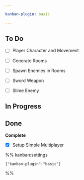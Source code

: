 ```yaml
---

kanban-plugin: basic

---
```


## To Do

- [ ] Player Character and Movement
- [ ] Generate Rooms
- [ ] Spawn Enemies in Rooms
- [ ] Sword Weapon
- [ ] Slime Enemy


## In Progress



## Done

**Complete**
- [x] Setup Simple Multiplayer




%% kanban:settings
```
{"kanban-plugin":"basic"}
```
%%